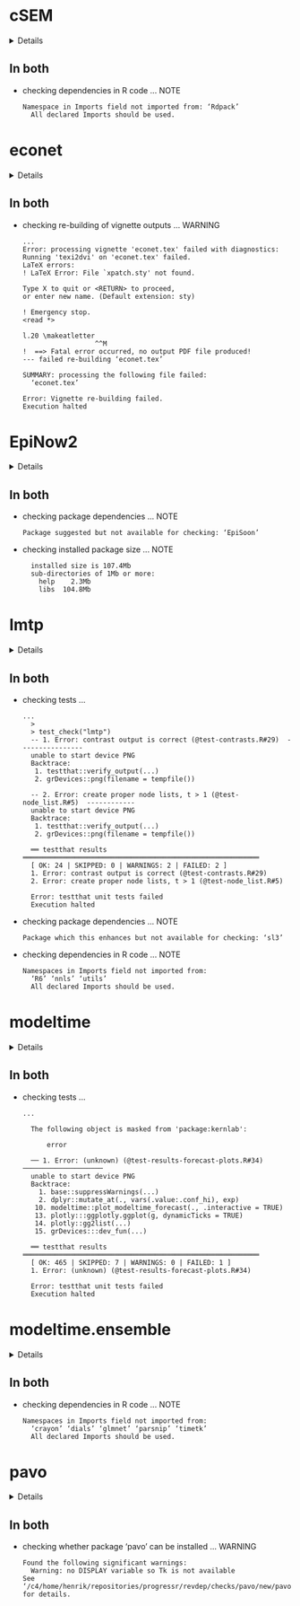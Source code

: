 # cSEM

<details>

* Version: 0.3.0
* GitHub: https://github.com/M-E-Rademaker/cSEM
* Source code: https://github.com/cran/cSEM
* Date/Publication: 2020-10-12 16:40:03 UTC
* Number of recursive dependencies: 116

Run `revdep_details(, "cSEM")` for more info

</details>

## In both

*   checking dependencies in R code ... NOTE
    ```
    Namespace in Imports field not imported from: ‘Rdpack’
      All declared Imports should be used.
    ```

# econet

<details>

* Version: 0.1.92
* GitHub: NA
* Source code: https://github.com/cran/econet
* Date/Publication: 2020-09-02 11:20:02 UTC
* Number of recursive dependencies: 62

Run `revdep_details(, "econet")` for more info

</details>

## In both

*   checking re-building of vignette outputs ... WARNING
    ```
    ...
    Error: processing vignette 'econet.tex' failed with diagnostics:
    Running 'texi2dvi' on 'econet.tex' failed.
    LaTeX errors:
    ! LaTeX Error: File `xpatch.sty' not found.
    
    Type X to quit or <RETURN> to proceed,
    or enter new name. (Default extension: sty)
    
    ! Emergency stop.
    <read *> 
             
    l.20 \makeatletter
                      ^^M
    !  ==> Fatal error occurred, no output PDF file produced!
    --- failed re-building ‘econet.tex’
    
    SUMMARY: processing the following file failed:
      ‘econet.tex’
    
    Error: Vignette re-building failed.
    Execution halted
    ```

# EpiNow2

<details>

* Version: 1.2.1
* GitHub: NA
* Source code: https://github.com/cran/EpiNow2
* Date/Publication: 2020-10-20 14:50:09 UTC
* Number of recursive dependencies: 141

Run `revdep_details(, "EpiNow2")` for more info

</details>

## In both

*   checking package dependencies ... NOTE
    ```
    Package suggested but not available for checking: ‘EpiSoon’
    ```

*   checking installed package size ... NOTE
    ```
      installed size is 107.4Mb
      sub-directories of 1Mb or more:
        help    2.3Mb
        libs  104.8Mb
    ```

# lmtp

<details>

* Version: 0.0.5
* GitHub: NA
* Source code: https://github.com/cran/lmtp
* Date/Publication: 2020-07-18 09:10:02 UTC
* Number of recursive dependencies: 77

Run `revdep_details(, "lmtp")` for more info

</details>

## In both

*   checking tests ...
    ```
    ...
      > 
      > test_check("lmtp")
      -- 1. Error: contrast output is correct (@test-contrasts.R#29)  ----------------
      unable to start device PNG
      Backtrace:
       1. testthat::verify_output(...)
       2. grDevices::png(filename = tempfile())
      
      -- 2. Error: create proper node lists, t > 1 (@test-node_list.R#5)  ------------
      unable to start device PNG
      Backtrace:
       1. testthat::verify_output(...)
       2. grDevices::png(filename = tempfile())
      
      ══ testthat results  ═══════════════════════════════════════════════════════════
      [ OK: 24 | SKIPPED: 0 | WARNINGS: 2 | FAILED: 2 ]
      1. Error: contrast output is correct (@test-contrasts.R#29) 
      2. Error: create proper node lists, t > 1 (@test-node_list.R#5) 
      
      Error: testthat unit tests failed
      Execution halted
    ```

*   checking package dependencies ... NOTE
    ```
    Package which this enhances but not available for checking: ‘sl3’
    ```

*   checking dependencies in R code ... NOTE
    ```
    Namespaces in Imports field not imported from:
      ‘R6’ ‘nnls’ ‘utils’
      All declared Imports should be used.
    ```

# modeltime

<details>

* Version: 0.3.0
* GitHub: https://github.com/business-science/modeltime
* Source code: https://github.com/cran/modeltime
* Date/Publication: 2020-10-28 14:00:07 UTC
* Number of recursive dependencies: 190

Run `revdep_details(, "modeltime")` for more info

</details>

## In both

*   checking tests ...
    ```
    ...
      
      The following object is masked from 'package:kernlab':
      
          error
      
      ── 1. Error: (unknown) (@test-results-forecast-plots.R#34)  ────────────────────
      unable to start device PNG
      Backtrace:
        1. base::suppressWarnings(...)
        2. dplyr::mutate_at(., vars(.value:.conf_hi), exp)
       10. modeltime::plot_modeltime_forecast(., .interactive = TRUE)
       13. plotly:::ggplotly.ggplot(g, dynamicTicks = TRUE)
       14. plotly::gg2list(...)
       15. grDevices:::dev_fun(...)
      
      ══ testthat results  ═══════════════════════════════════════════════════════════
      [ OK: 465 | SKIPPED: 7 | WARNINGS: 0 | FAILED: 1 ]
      1. Error: (unknown) (@test-results-forecast-plots.R#34) 
      
      Error: testthat unit tests failed
      Execution halted
    ```

# modeltime.ensemble

<details>

* Version: 0.2.0
* GitHub: https://github.com/business-science/modeltime.ensemble
* Source code: https://github.com/cran/modeltime.ensemble
* Date/Publication: 2020-10-09 10:20:02 UTC
* Number of recursive dependencies: 184

Run `revdep_details(, "modeltime.ensemble")` for more info

</details>

## In both

*   checking dependencies in R code ... NOTE
    ```
    Namespaces in Imports field not imported from:
      ‘crayon’ ‘dials’ ‘glmnet’ ‘parsnip’ ‘timetk’
      All declared Imports should be used.
    ```

# pavo

<details>

* Version: 2.4.0
* GitHub: https://github.com/rmaia/pavo
* Source code: https://github.com/cran/pavo
* Date/Publication: 2020-02-08 16:20:08 UTC
* Number of recursive dependencies: 90

Run `revdep_details(, "pavo")` for more info

</details>

## In both

*   checking whether package ‘pavo’ can be installed ... WARNING
    ```
    Found the following significant warnings:
      Warning: no DISPLAY variable so Tk is not available
    See ‘/c4/home/henrik/repositories/progressr/revdep/checks/pavo/new/pavo.Rcheck/00install.out’ for details.
    ```

